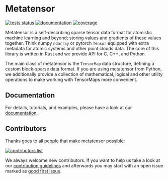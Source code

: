 # Metatensor

[![tests status](https://img.shields.io/github/checks-status/lab-cosmo/metatensor/master)](https://github.com/lab-cosmo/metatensor/actions?query=branch%3Amaster)
[![documentation](https://img.shields.io/badge/documentation-latest-sucess)](https://lab-cosmo.github.io/metatensor/latest/)
[![coverage](https://codecov.io/gh/lab-cosmo/metatensor/branch/master/graph/badge.svg)]( https://codecov.io/gh/lab-cosmo/metatensor)

Metatensor is a self-describing sparse tensor data format for atomistic machine
learning and beyond; storing values and gradients of these values together.
Think numpy `ndarray` or pytorch `Tensor` equipped with extra metadata for
atomic systems and other point clouds data. The core of this library is written
in Rust and we provide API for C, C++, and Python.

The main class of metatensor is the `TensorMap` data structure, defining a
custom block-sparse data format. If you are using metatensor from Python, we
additionally provide a collection of mathematical, logical and other utility
operations to make working with TensorMaps more convenient.

## Documentation

For details, tutorials, and examples, please have a look at our [documentation](https://lab-cosmo.github.io/metatensor/latest/).

## Contributors

Thanks goes to all people that make metatensor possible:

[![contributors list](https://contrib.rocks/image?repo=lab-cosmo/metatensor)](https://github.com/lab-cosmo/metatensor/graphs/contributors)

We always welcome new contributors. If you want to help us take a look at our
[contribution guidelines](CONTRIBUTING.rst) and afterwards you may start with an
open issue marked as [good first
issue](https://github.com/lab-cosmo/metatensor/issues?q=is%3Aissue+is%3Aopen+label%3A%22good+first+issue%22).
